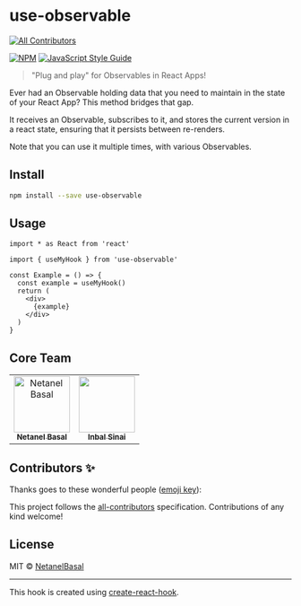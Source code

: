 # use-observable
<!-- ALL-CONTRIBUTORS-BADGE:START - Do not remove or modify this section -->
[![All Contributors](https://img.shields.io/badge/all_contributors-0-orange.svg?style=flat-square)](#contributors-)
<!-- ALL-CONTRIBUTORS-BADGE:END -->

>

[![NPM](https://img.shields.io/npm/v/use-observable.svg)](https://www.npmjs.com/package/use-observable) [![JavaScript Style Guide](https://img.shields.io/badge/code_style-standard-brightgreen.svg)](https://standardjs.com)

> "Plug and play" for Observables in React Apps!

Ever had an Observable holding data that you need to maintain in the state of your React App? This method bridges that gap.

It receives an Observable, subscribes to it, and stores the current version in a react state, ensuring that it persists between re-renders. 

Note that you can use it multiple times, with various Observables.


## Install

```bash
npm install --save use-observable
```

## Usage

```tsx
import * as React from 'react'

import { useMyHook } from 'use-observable'

const Example = () => {
  const example = useMyHook()
  return (
    <div>
      {example}
    </div>
  )
}
```
## Core Team

<table>
  <tr>
    <td align="center"><a href="https://www.netbasal.com"><img src="https://avatars1.githubusercontent.com/u/6745730?v=4" width="100px;" alt="Netanel Basal"/><br /><sub><b>Netanel Basal</b></sub></a><br /></td>
     <td align="center"><a href="https://github.com/theblushingcrow"><img src="https://avatars3.githubusercontent.com/u/638818?v=4" width="100px;" alt=""/><br /><sub><b>Inbal Sinai</b></sub></a><br /></td>
</tr>
</table>

## Contributors ✨

Thanks goes to these wonderful people ([emoji key](https://allcontributors.org/docs/en/emoji-key)):

<!-- ALL-CONTRIBUTORS-LIST:START - Do not remove or modify this section -->
<!-- prettier-ignore-start -->
<!-- markdownlint-disable -->
<!-- markdownlint-enable -->
<!-- prettier-ignore-end -->
<!-- ALL-CONTRIBUTORS-LIST:END -->

This project follows the [all-contributors](https://github.com/all-contributors/all-contributors) specification. Contributions of any kind welcome!

## License

MIT © [NetanelBasal](https://github.com/NetanelBasal)

---

This hook is created using [create-react-hook](https://github.com/hermanya/create-react-hook).
